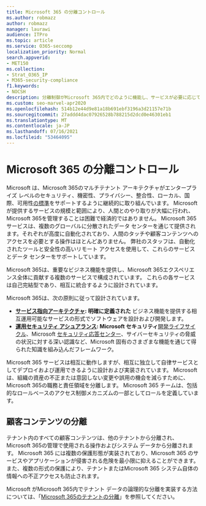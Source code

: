 ```yaml
---
title: Microsoft 365 の分離コントロール
ms.author: robmazz
author: robmazz
manager: laurawi
audience: ITPro
ms.topic: article
ms.service: O365-seccomp
localization_priority: Normal
search.appverid:
- MET150
ms.collection:
- Strat_O365_IP
- M365-security-compliance
f1.keywords:
- NOCSH
description: 分離制御がMicrosoft 365内でどのように機能し、サービスが必要に応じて相互運用または自律的な状態を維持できるかについて説明します。
ms.custom: seo-marvel-apr2020
ms.openlocfilehash: 514b12e44d9e81a18b691ebf3196a3d21157e71b
ms.sourcegitcommit: 27addd4dac07926528b788215d2dcd0e46301eb1
ms.translationtype: MT
ms.contentlocale: ja-JP
ms.lasthandoff: 07/16/2021
ms.locfileid: "53464095"
---
```

# <a name="microsoft-365-isolation-controls"></a>Microsoft 365 の分離コントロール 

Microsoft は、Microsoft 365のマルチテナント アーキテクチャがエンタープライズ レベルのセキュリティ、機密性、プライバシー、整合性、ローカル、国際、可用性[の標準](https://www.microsoft.com/TrustCenter/Compliance?service=Office#Icons)をサポートするように継続的に取り組んでいます。 Microsoft が提供するサービスの規模と範囲により、人間とのやり取りが大幅に行われ、Microsoft 365を管理することは困難で経済的ではありません。 Microsoft 365 サービスは、複数のグローバルに分散されたデータ センターを通じて提供されます。それぞれが高度に自動化されており、人間のタッチや顧客コンテンツへのアクセスを必要とする操作はほとんどありません。 弊社のスタッフは、自動化されたツールと安全性の高いリモート アクセスを使用して、これらのサービスとデータ センターをサポートしています。 

Microsoft 365は、重要なビジネス機能を提供し、Microsoft 365エクスペリエンス全体に貢献する複数のサービスで構成されています。 これらの各サービスは自己完結型であり、相互に統合するように設計されています。

Microsoft 365は、次の原則に従って設計されています。

 - **[サービス指向アーキテクチャ](/previous-versions/aa480021(v=msdn.10)): 明確に定義された** ビジネス機能を提供する相互運用可能なサービスの形式でソフトウェアを設計および開発します。
 - **[運用セキュリティ アシュアランス](https://www.microsoft.com/download/details.aspx?id=40872): Microsoft セキュリティ**[開発ライフサイクル](https://www.microsoft.com/sdl/default.aspx)、Microsoft [セキュリティ応答センター](https://technet.microsoft.com/library/dn440717.aspx)、サイバーセキュリティの脅威の状況に対する深い認識など、Microsoft 固有のさまざまな機能を通じて得られた知識を組み込んだフレームワーク。

Microsoft 365 サービスは相互に動作しますが、相互に独立して自律サービスとしてデプロイおよび運用できるように設計および実装されています。 Microsoft は、組織の資産の不正または意図しない変更や誤用の機会を減らすために、Microsoft 365の職務と責任領域を分離します。 Microsoft 365 チームは、包括的なロールベースのアクセス制御メカニズムの一部としてロールを定義しています。

## <a name="customer-content-isolation"></a>顧客コンテンツの分離

テナント内のすべての顧客コンテンツは、他のテナントから分離され、Microsoft 365の管理で使用される操作およびシステム データから分離されます。 Microsoft 365 には複数の保護形態が実装されており、Microsoft 365 のサービスやアプリケーションが侵害される危険を最小限に抑えることができます。 また、複数の形式の保護により、テナントまたはMicrosoft 365 システム自体の情報への不正アクセスも防止されます。

Microsoft がMicrosoft 365内でテナント データの論理的な分離を実装する方法については、「[Microsoft 365のテナントの分離](microsoft-365-tenant-isolation-overview.md)」を参照してください。